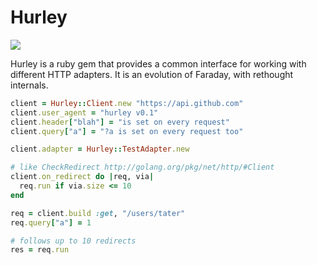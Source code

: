 # Hurley

![](http://comicstheblog.com/wp-content/uploads/2013/10/Hurley-Run.gif)

Hurley is a ruby gem that provides a common interface for working with different
HTTP adapters.  It is an evolution of Faraday, with rethought internals.

```ruby
client = Hurley::Client.new "https://api.github.com"
client.user_agent = "hurley v0.1"
client.header["blah"] = "is set on every request"
client.query["a"] = "?a is set on every request too"

client.adapter = Hurley::TestAdapter.new

# like CheckRedirect http://golang.org/pkg/net/http/#Client
client.on_redirect do |req, via|
  req.run if via.size <= 10
end

req = client.build :get, "/users/tater"
req.query["a"] = 1

# follows up to 10 redirects
res = req.run
```
